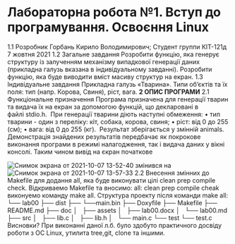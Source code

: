 # Лабораторна робота №1. Вступ до програмування. Освоєння Linux
1.1 Розробник
Горбань Кирило Володимирович;
Студент группи КІТ-121д
7 жовтня 2021
1.2 Загальне завдання
Розробити функцію, яка генерує структуру із залученням механізму випадкової генерації даних (прикладна галузь вказана в індивідуальному завданні). Розробити функцію, яка буде виводити вміст масиву структур на екран.
1.3 Індивідуальне завдання
Прикладна галузь «Тварина». Типи об’єктів та їх поля: тип (напр. Корова, Свиня), ріст, вага.
    **2 ОПИС ПРОГРАМИ**
    2.1 Функціональне призначення
Програма призначена для генерації тварин та видача їх на екран за допомогою функцій, що декларовані в файлі stdio.h. 
При генерації тварини діють наступні обмеження:
    • тип тварини - один з переліку: кіт, собака, корова, свиня;
    • ріст: від 0 до 255 (см);
    • вага: від 0 до 255 (кг). 
Результат зберігається у змінній animals.
Демонстрація знайдених результатів передбачає як покрокове виконання програми в режимі налагодження, так і видача даних у вікні консолі.
Таким чином вивід на єкран початкове

![Снимок экрана от 2021-10-07 13-52-40](https://user-images.githubusercontent.com/92089246/136368392-73cca951-0c75-4903-b5a3-f1172a408b19.png)
змінився на 
![Снимок экрана от 2021-10-07 13-57-33](https://user-images.githubusercontent.com/92089246/136368733-cabcd5a0-a3ca-4c7c-973b-15bfc6c183ab.png)
2.2 Внесення змінних до Makefile
для додання all, яка буде виконувати цілі clean prep compile check.
Відкриваемо Makefile та вносимо: 
all: clean prep compile cheak
виконуемо команду make all.
Структура проекту після команди make all:
          └── lab00
            ├── dist
            ├──  └──main.bin
            ├── Doxyfile
            ├── Makefile
            ├── README.md
            ├── doc
            │   ├── assets
            │   ├── lab00.docx
            │   └── lab00.md
            ├── src
            │   ├── lib.c
            │   ├── lib.h
            │   └── main.c
            └── test
                └── test.c
Висновки?
При виконанні даної л.б. було здобуто практичного досвіду роботи з ОС Linux, утилита tree,git, clone та іншими.
